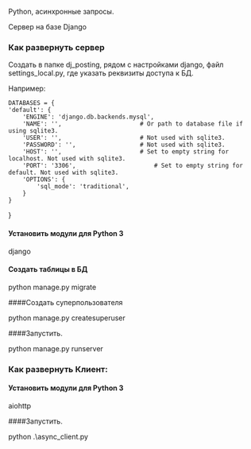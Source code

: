 Python, асинхронные запросы.

Сервер на базе Django

### Как развернуть сервер

Создать в папке dj_posting, рядом с настройками django, файл settings_local.py, где указать реквизиты доступа к БД.

Например:


    DATABASES = {
    'default': {
        'ENGINE': 'django.db.backends.mysql',
        'NAME': '',                      # Or path to database file if using sqlite3.
        'USER': '',                      # Not used with sqlite3.
        'PASSWORD': '',                  # Not used with sqlite3.
        'HOST': '',                      # Set to empty string for localhost. Not used with sqlite3.
        'PORT': '3306',                      # Set to empty string for default. Not used with sqlite3.
        'OPTIONS': {
            'sql_mode': 'traditional',
        }
    }
}


#### Установить модули для Python 3

django
#### Создать таблицы в БД

python manage.py migrate

####Создать суперпользователя

python manage.py createsuperuser

####Запустить.

python manage.py runserver


### Как развернуть Клиент:

#### Установить модули для Python 3

aiohttp

####Запустить.

python .\async_client.py